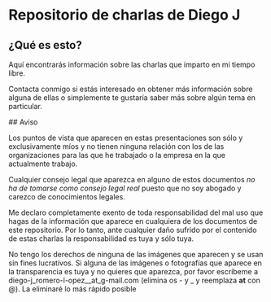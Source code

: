 # Repositorio de charlas de Diego J

## ¿Qué es esto?

Aquí encontrarás información sobre las charlas que imparto en mi tiempo libre.

Contacta conmigo si estás interesado en obtener más información sobre alguna de ellas o simplemente te gustaría saber más sobre algún tema en particular.

## Aviso

Los puntos de vista que aparecen en estas presentaciones son sólo y exclusivamente míos y no tienen ninguna relación con los de las organizaciones para las que he trabajado o la empresa en la que actualmente trabajo.

Cualquier consejo legal que aparezca en alguno de estos documentos *no ha de tomarse como consejo legal real* puesto que no soy abogado y carezco de conocimientos legales.

Me declaro completamente exento de toda responsabilidad del mal uso que hagas de la información que aparece en cualquiera de los documentos de este repositorio. Por lo tanto, ante cualquier daño sufrido por el contenido de estas charlas la responsabilidad es tuya y  sólo tuya.

No tengo los derechos de ninguna de las imágenes que aparecen y se usan sin fines lucrativos. Si alguna de las imágenes o fotografías que aparece en la transparencia es tuya y no quieres que aparezca, por favor escríbeme a diego-j_romero-l-opez__at_g-mail.com (elimina os - y _ y reemplaza **at** con @). La eliminaré lo más rápido posible
